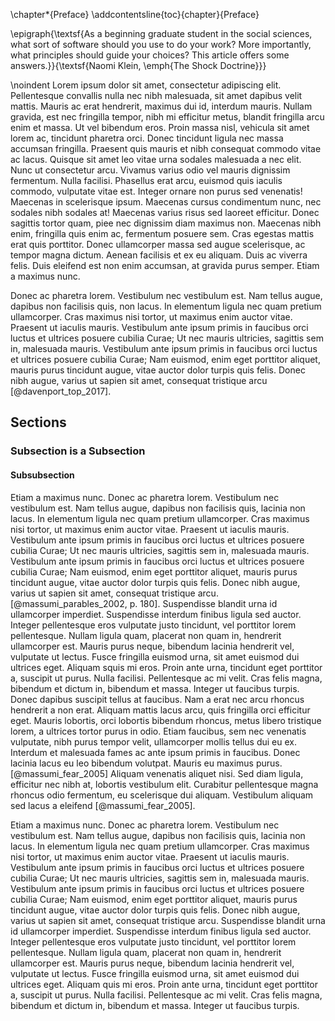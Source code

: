 \chapter*{Preface}
\addcontentsline{toc}{chapter}{Preface}

\epigraph{\textsf{As a beginning graduate student in the social sciences, what sort of software should you use to do your work? More importantly, what principles should guide your choices? This article offers some answers.}}{\textsf{Naomi Klein, \emph{The Shock Doctrine}}}

\noindent Lorem ipsum dolor sit amet, consectetur adipiscing elit. Pellentesque convallis nulla nec nibh malesuada, sit amet dapibus velit mattis. Mauris ac erat hendrerit, maximus dui id, interdum mauris. Nullam gravida, est nec fringilla tempor, nibh mi efficitur metus, blandit fringilla arcu enim et massa. Ut vel bibendum eros. Proin massa nisl, vehicula sit amet lorem ac, tincidunt pharetra orci. Donec tincidunt ligula nec massa accumsan fringilla. Praesent quis mauris et nibh consequat commodo vitae ac lacus. Quisque sit amet leo vitae urna sodales malesuada a nec elit. Nunc ut consectetur arcu. Vivamus varius odio vel mauris dignissim fermentum. Nulla facilisi. Phasellus erat arcu, euismod quis iaculis commodo, vulputate vitae est. Integer ornare non purus sed venenatis! Maecenas in scelerisque ipsum. Maecenas cursus condimentum nunc, nec sodales nibh sodales at! Maecenas varius risus sed laoreet efficitur. Donec sagittis tortor quam, piee nec dignissim diam maximus non. Maecenas nibh enim, fringilla quis enim ac, fermentum posuere sem. Cras egestas mattis erat quis porttitor. Donec ullamcorper massa sed augue scelerisque, ac tempor magna dictum. Aenean facilisis et ex eu aliquam. Duis ac viverra felis. Duis eleifend est non enim accumsan, at gravida purus semper. Etiam a maximus nunc.

Donec ac pharetra lorem. Vestibulum nec vestibulum est. Nam tellus augue, dapibus non facilisis quis, non lacus. In elementum ligula nec quam pretium ullamcorper. Cras maximus nisi tortor, ut maximus enim auctor vitae. Praesent ut iaculis mauris. Vestibulum ante ipsum primis in faucibus orci luctus et ultrices posuere cubilia Curae; Ut nec mauris ultricies, sagittis sem in, malesuada mauris. Vestibulum ante ipsum primis in faucibus orci luctus et ultrices posuere cubilia Curae; Nam euismod, enim eget porttitor aliquet, mauris purus tincidunt augue, vitae auctor dolor turpis quis felis. Donec nibh augue, varius ut sapien sit amet, consequat tristique arcu [@davenport_top_2017].

## Sections

### Subsection is a Subsection

#### Subsubsection

Etiam a maximus nunc. Donec ac pharetra lorem. Vestibulum nec vestibulum est. Nam tellus augue, dapibus non facilisis quis, lacinia non lacus. In elementum ligula nec quam pretium ullamcorper. Cras maximus nisi tortor, ut maximus enim auctor vitae. Praesent ut iaculis mauris. Vestibulum ante ipsum primis in faucibus orci luctus et ultrices posuere cubilia Curae; Ut nec mauris ultricies, sagittis sem in, malesuada mauris. Vestibulum ante ipsum primis in faucibus orci luctus et ultrices posuere cubilia Curae; Nam euismod, enim eget porttitor aliquet, mauris purus tincidunt augue, vitae auctor dolor turpis quis felis. Donec nibh augue, varius ut sapien sit amet, consequat tristique arcu. [@massumi_parables_2002, p. 180]. Suspendisse blandit urna id ullamcorper imperdiet. Suspendisse interdum finibus ligula sed auctor. Integer pellentesque eros vulputate justo tincidunt, vel porttitor lorem pellentesque. Nullam ligula quam, placerat non quam in, hendrerit ullamcorper est. Mauris purus neque, bibendum lacinia hendrerit vel, vulputate ut lectus. Fusce fringilla euismod urna, sit amet euismod dui ultrices eget. Aliquam squis mi eros. Proin ante urna, tincidunt eget porttitor a, suscipit ut purus. Nulla facilisi. Pellentesque ac mi velit. Cras felis magna, bibendum et dictum in, bibendum et massa. Integer ut faucibus turpis. Donec dapibus suscipit tellus at faucibus. Nam a erat nec arcu rhoncus hendrerit a non erat. Aliquam mattis lacus arcu, quis fringilla orci efficitur eget. Mauris lobortis, orci lobortis bibendum rhoncus, metus libero tristique lorem, a ultrices tortor purus in odio. Etiam faucibus, sem nec venenatis vulputate, nibh purus tempor velit, ullamcorper mollis tellus dui eu ex. Interdum et malesuada fames ac ante ipsum primis in faucibus. Donec lacinia lacus eu leo bibendum volutpat. Mauris eu maximus purus.[@massumi_fear_2005] Aliquam venenatis aliquet nisi. Sed diam ligula, efficitur nec nibh at, lobortis vestibulum elit. Curabitur pellentesque magna rhoncus odio fermentum, eu scelerisque dui aliquam. Vestibulum aliquam sed lacus a eleifend [@massumi_fear_2005].

Etiam a maximus nunc. Donec ac pharetra lorem. Vestibulum nec vestibulum est. Nam tellus augue, dapibus non facilisis quis, lacinia non lacus. In elementum ligula nec quam pretium ullamcorper. Cras maximus nisi tortor, ut maximus enim auctor vitae. Praesent ut iaculis mauris. Vestibulum ante ipsum primis in faucibus orci luctus et ultrices posuere cubilia Curae; Ut nec mauris ultricies, sagittis sem in, malesuada mauris. Vestibulum ante ipsum primis in faucibus orci luctus et ultrices posuere cubilia Curae; Nam euismod, enim eget porttitor aliquet, mauris purus tincidunt augue, vitae auctor dolor turpis quis felis. Donec nibh augue, varius ut sapien sit amet, consequat tristique arcu. Suspendisse blandit urna id ullamcorper imperdiet. Suspendisse interdum finibus ligula sed auctor. Integer pellentesque eros vulputate justo tincidunt, vel porttitor lorem pellentesque. Nullam ligula quam, placerat non quam in, hendrerit ullamcorper est. Mauris purus neque, bibendum lacinia hendrerit vel, vulputate ut lectus. Fusce fringilla euismod urna, sit amet euismod dui ultrices eget. Aliquam quis mi eros. Proin ante urna, tincidunt eget porttitor a, suscipit ut purus. Nulla facilisi. Pellentesque ac mi velit. Cras felis magna, bibendum et dictum in, bibendum et massa. Integer ut faucibus turpis.
